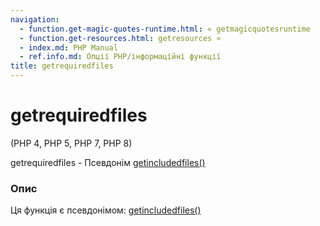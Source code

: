 ```yaml
---
navigation:
  - function.get-magic-quotes-runtime.html: « getmagicquotesruntime
  - function.get-resources.html: getresources »
  - index.md: PHP Manual
  - ref.info.md: Опції PHP/інформаційні функції
title: getrequiredfiles
---
```

# getrequiredfiles

(PHP 4, PHP 5, PHP 7, PHP 8)

getrequiredfiles - Псевдонім [getincludedfiles()](function.get-included-files.md)

### Опис

Ця функція є псевдонімом: [getincludedfiles()](function.get-included-files.md)
